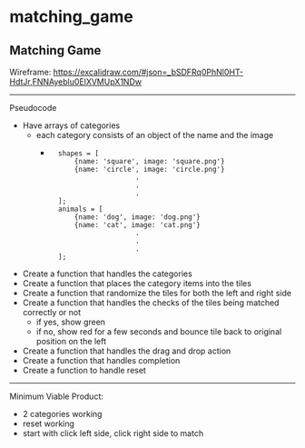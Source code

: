 # matching_game

## Matching Game

Wireframe: https://excalidraw.com/#json=_bSDFRq0PhNl0HT-HdtJr,FNNAyeblu0ElXVMUpX1NDw

---

Pseudocode
- Have arrays of categories
    - each category consists of an object of the name and the image
        - ```e.g.
            shapes = [
                {name: 'square', image: 'square.png'}
                {name: 'circle', image: 'circle.png'}
                               .
                               .
                               .   
            ];
            animals = [
                {name: 'dog', image: 'dog.png'}
                {name: 'cat', image: 'cat.png'}
                               .
                               .
                               .   
            ];
- Create a function that handles the categories
- Create a function that places the category items into the tiles
- Create a function that randomize the tiles for both the left and right side
- Create a function that handles the checks of the tiles being matched correctly or not
    - if yes, show green
    - if no, show red for a few seconds and bounce tile back to original position on the left
- Create a function that handles the drag and drop action
- Create a function that handles completion
- Create a function to handle reset

---

Minimum Viable Product:
- 2 categories working
- reset working
- start with click left side, click right side to match
